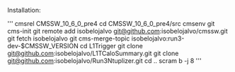 Installation:

'''
cmsrel CMSSW_10_6_0_pre4
cd CMSSW_10_6_0_pre4/src
cmsenv
git cms-init
git remote add isobelojalvo git@github.com:isobelojalvo/cmssw.git
git fetch isobelojalvo
git cms-merge-topic isobelojalvo:run3-dev-$CMSSW_VERSION
cd L1Trigger
git clone git@github.com:isobelojalvo/L1TCaloSummary.git
git clone git@github.com:isobelojalvo/Run3Ntuplizer.git
cd ..
scram b -j 8
'''